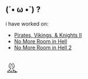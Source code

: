 (´• ω •`) ?
-----
i have worked on:
- [Pirates, Vikings, & Knights II](https://store.steampowered.com/app/17570)
- [No More Room in Hell](https://store.steampowered.com/app/224260)
- [No More Room in Hell 2](https://store.steampowered.com/app/292000)</br ></br >

![it's neko!](https://github.com/felis-catus/felis-catus/blob/master/img/neko.gif?raw=true)
